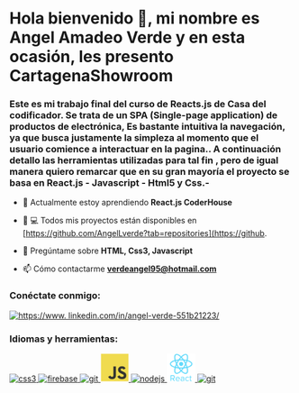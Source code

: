 <h1 >Hola bienvenido 👋, mi nombre es Angel Amadeo Verde y en esta ocasión, les presento CartagenaShowroom</h1>
<h3 > Este es mi trabajo final del curso de Reacts.js de Casa del codificador. Se trata de un SPA (Single-page application) de productos de electrónica, Es bastante intuitiva la navegación, ya que busca justamente la simpleza al momento que el usuario comience a interactuar en la pagina.. A continuación detallo las herramientas utilizadas para tal fin , pero de igual manera quiero remarcar que en su gran mayoría el proyecto se basa en React.js - Javascript - Html5 y Css.-</h3>

- 🌱 Actualmente estoy aprendiendo **React.js CoderHouse**

- 👨‍ 💻 Todos mis proyectos están disponibles en [https://github.com/AngelLverde?tab=repositories](https://github.

- 💬 Pregúntame sobre **HTML, Css3, Javascript**

- 📫 Cómo contactarme **verdeangel95@hotmail.com**

<h3 text-align="left">Conéctate conmigo:</h3>
<p text-align=" izquierda">
<a href="https://linkedin.com/en/https://www.linkedin.com/en/angel-verde-551b21223/" target="blank"><img text-align="center" src="https://raw.githubusercontent.com/rahuldkjain/github-profile-readme-generator/master/src/images/icons/Social/linked-in-alt.svg" alt="https://www. linkedin.com/in/angel-verde-551b21223/" height="30" width="40" /></a>


<h3>Idiomas y herramientas:</h3>
<p > <a href="https://www.w3schools.com/css/" target="_blank" rel="noreferrer"> <img src="https://blog.aulaformativa.com/wp-content/uploads/2016/09/definicion-usos-ventajas-lenguaje-css3-que-es.jpg" alt="css3" width="40" height="40"/> </a> <a href="https:// firebase.google.com/" target="_blank" rel="noreferrer"> <img src="https://www.vectorlogo.zone/logos/firebase/firebase-icon.svg" alt="firebase" width= "50" height="50"/> </a> <a href="https://git-scm.com/" target="_blank" rel="noreferrer"> <img src="https://upload.wikimedia.org/wikipedia/commons/thumb/6/62/Git-logo-orange.svg/1533px-Git-logo-orange.svg.png" alt="git" width="50" height="50"/> </a> <a href="https://www.w3. org/html/" target="_blank" rel="noreferrer"> <a href="https://developer.mozilla.org/en-US/docs/Web/JavaScript" target="_blank" rel="noreferrer"> <img src="https://raw.githubusercontent.com/devicons/devicon/master/icons/javascript/javascript-original.svg" alt="javascript" width="50" height=" 50"/> </a><a href="https://cdn.pixabay.com/photo/2015/04/23/17/41/node-js-736399_960_720.png" target="_blank" rel="noreferrer"> <img src="https://training.objectware.fr/wp-content/uploads/2022/03/NodeJS-768x768.png.webp " alt="nodejs" width="50" height="50"/> </a> <a href="https://reactjs.org/" target="_blank" rel=" noreferrer"> <img src="https://raw.githubusercontent.com/devicons/devicon/master/icons/react/react-original-wordmark.svg" alt="react" width="50" height="50 "/>
<img src="https://cdn.pixabay.com/photo/2017/08/05/11/16/logo-2582748_960_720.png" alt="git" width="50" height="50"/>